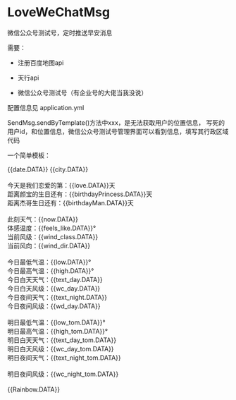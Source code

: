 # LoveWeChatMsg
微信公众号测试号，定时推送早安消息

需要：
- 注册百度地图api

- 天行api

- 微信公众号测试号（有企业号的大佬当我没说）

配置信息见 application.yml

SendMsg.sendByTemplate()方法中xxx，是无法获取用户的位置信息，
写死的用户id，和位置信息，微信公众号测试号管理界面可以看到信息，填写其行政区域代码


一个简单模板：

{{date.DATA}}  {{city.DATA}}<br/>
<br/>
今天是我们恋爱的第：{{love.DATA}}天 <br/>
距离颜宝的生日还有：{{birthdayPrincess.DATA}}天<br/>
距离杰哥生日还有：{{birthdayMan.DATA}}天<br/>
<br/>
此刻天气：{{now.DATA}} <br/>
体感温度：{{feels_like.DATA}}°<br/>
当前风级：{{wind_class.DATA}}<br/>
当前风向：{{wind_dir.DATA}}<br/>
<br/>
今日最低气温：{{low.DATA}}°<br/>
今日最高气温：{{high.DATA}}°<br/>
今日白天天气：{{text_day.DATA}}<br/>
今日白天风级：{{wc_day.DATA}}<br/>
今日夜间天气：{{text_night.DATA}}<br/>
今日夜间风级：{{wd_day.DATA}}<br/>
<br/>
明日最低气温：{{low_tom.DATA}}°<br/>
明日最高气温：{{high_tom.DATA}}°<br/>
明日白天天气：{{text_day_tom.DATA}}<br/>
明日白天风级：{{wc_day_tom.DATA}}<br/>
明日夜间天气：{{text_night_tom.DATA}}<br/><br/>
明日夜间风级：{{wc_night_tom.DATA}}<br/>
<br/>
{{Rainbow.DATA}}
